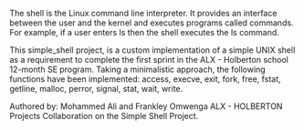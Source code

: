 The shell is the Linux command line interpreter. It provides an interface between the user and the kernel and executes programs called commands. For example, if a user enters ls then the shell executes the ls command.

This simple_shell project, is a custom implementation of a simple UNIX shell as a requirement to complete the first sprint in the ALX - Holberton school 12-month SE program. Taking a minimalistic approach, the following functions have been implemented: access, execve, exit, fork, free, fstat, getline, malloc, perror, signal, stat, wait, write.

Authored by: Mohammed Ali and Frankley Omwenga ALX - HOLBERTON Projects Collaboration on the Simple Shell Project.
